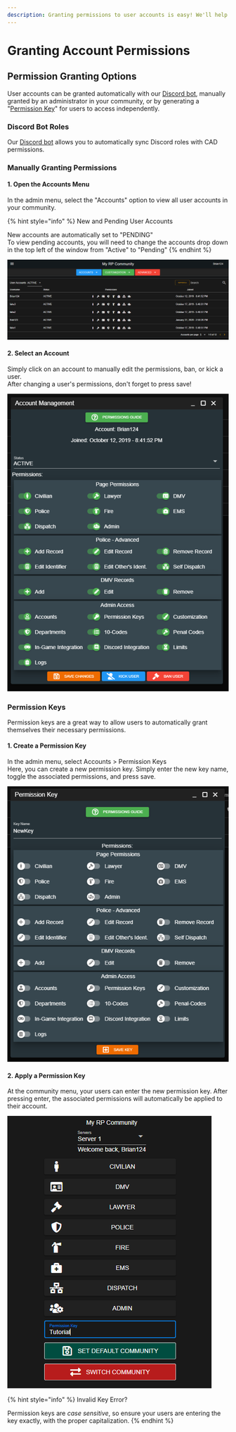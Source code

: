 ```yaml
---
description: Granting permissions to user accounts is easy! We'll help you get started.
---
```


# Granting Account Permissions

## Permission Granting Options

User accounts can be granted automatically with our [Discord bot](../../integration-plugins/discord-bot/), manually granted by an administrator in your community, or by generating a "[Permission Key](permissions.md#permission-keys)" for users to access independently.

### Discord Bot Roles

Our [Discord bot](../../integration-plugins/discord-bot/) allows you to automatically sync Discord roles with CAD permissions.

### Manually Granting Permissions

#### 1. Open the Accounts Menu

In the admin menu, select the "Accounts" option to view all user accounts in your community.

{% hint style="info" %}
New and Pending User Accounts

New accounts are automatically set to "PENDING"  
To view pending accounts, you will need to change the accounts drop down in the top left of the window from "Active" to "Pending"
{% endhint %}

![The account grid displays all user accounts in your community](../../.gitbook/assets/accounts.png)

#### 2. Select an Account

Simply click on an account to manually edit the permissions, ban, or kick a user.  
After changing a user's permissions, don't forget to press save!

![The account management panel allows you to toggle individual user permissions](../../.gitbook/assets/permissions.png)

### Permission Keys

Permission keys are a great way to allow users to automatically grant themselves their necessary permissions.

#### 1. Create a Permission Key

In the admin menu, select Accounts &gt; Permission Keys  
Here, you can create a new permission key. Simply enter the new key name, toggle the associated permissions, and press save.

![Permissions can be toggled in the permission key editor](../../.gitbook/assets/permkey.png)

#### 2. Apply a Permission Key

At the community menu, your users can enter the new permission key. After pressing enter, the associated permissions will automatically be applied to their account.

![Permission keys can be entered in the community menu](../../.gitbook/assets/applykey.png)

{% hint style="info" %}
Invalid Key Error?

Permission keys are _case sensitive_, so ensure your users are entering the key exactly, with the proper capitalization.
{% endhint %}

